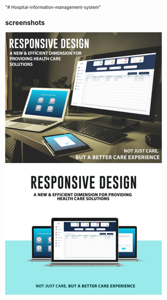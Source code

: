 "# Hospital-information-management-system" 
 
 ## screenshots
![](Mocukup.jpeg)
![](Mockup1.jpeg)


